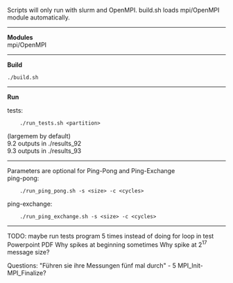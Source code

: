 Scripts will only run with slurm and OpenMPI. build.sh loads mpi/OpenMPI module
automatically.

***
**Modules**<br/>
mpi/OpenMPI

***

**Build**<br/>
    
    ./build.sh

***

**Run**<br/>


tests:<br/>

        ./run_tests.sh <partition> 
(largemem by default)<br/>
9.2 outputs in ./results_92<br/>
9.3 outputs in ./results_93<br/>

***

Parameters are optional for Ping-Pong and Ping-Exchange<br/>
ping-pong:<br/>

        ./run_ping_pong.sh -s <size> -c <cycles>
ping-exchange:<br/>

        ./run_ping_exchange.sh -s <size> -c <cycles>

***

TODO:
maybe run tests program 5 times instead of doing for loop in test
Powerpoint
PDF
Why spikes at beginning sometimes
Why spike at 2<sup>17</sup> message size?

Questions:
"Führen sie ihre Messungen fünf mal durch" - 5 MPI_Init-MPI_Finalize?
